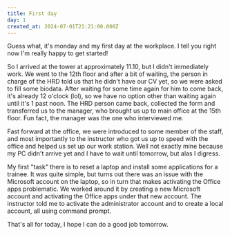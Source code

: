 ```yaml
---
title: First day
day: 1
created_at: 2024-07-01T21:21:00.000Z
---
```

Guess what, it's monday and my first day at the workplace. I tell you right now I'm really happy to get started!

So I arrived at the tower at approximately 11.10, but I didn't immediately work. We went to the 12th floor and after a bit of waiting, the person in charge of the HRD told us that he didn't have our CV yet, so we were asked to fill some biodata. After waiting for some time again for him to come back, it's already 12 o'clock (lol), so we have no option other than waiting again until it's 1 past noon. The HRD person came back, collected the form and transferred us to the manager, who brought us up to main office at the 15th floor. Fun fact, the manager was the one who interviewed me.

Fast forward at the office, we were introduced to some member of the staff, and most importantly to the instructor who got us up to speed with the office and helped us set up our work station. Well not exactly mine because my PC didn't arrive yet and I have to wait until tomorrow, but alas I digress.

My first "task" there is to reset a laptop and install some applications for a trainee. It was quite simple, but turns out there was an issue with the Microsoft account on the laptop, so in turn that makes activating the Office apps problematic. We worked around it by creating a new Microsoft account and activating the Office apps under that new account. The instructor told me to activate the administrator account and to create a local account, all using command prompt.

That's all for today, I hope I can do a good job tomorrow.
